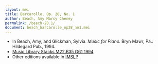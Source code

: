 ```yaml
---
layout: mei
title: Barcarolle, Op. 28, No. 1
author: Beach, Amy Marcy Cheney
permalink: /beach-28.1/
document: beach_barcarolle_op28_no1.mei
---
```


- In Beach, Amy, and Glickman, Sylvia. *Music for Piano.* Bryn Mawr, Pa.: Hildegard Pub., 1994.
- <a href="https://tufts-primo.hosted.exlibrisgroup.com/permalink/f/bnf7qa/01TUN_ALMA21108441970003851">Music Library Stacks M22.B35 G61 1994</a>
- Other editions available in <a href="https://imslp.org/wiki/3_Morceaux_caract%C3%A9ristiques%2C_Op.28_(Beach%2C_Amy_Marcy)" target="_blank">IMSLP</a>
